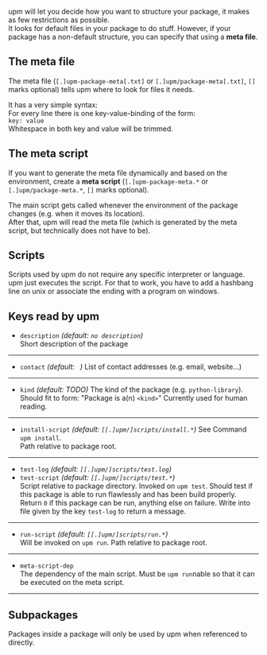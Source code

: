 upm will let you decide how you want to structure your package, it makes as few restrictions as possible.  
It looks for default files in your package to do stuff. However, if your package has a non-default structure, you can specify that using a **meta file**.

## The meta file
The meta file (`[.]upm-package-meta[.txt]` or `[.]upm/package-meta[.txt]`, `[]` marks optional) tells upm where to look for files it needs.

It has a very simple syntax:  
For every line there is one key-value-binding of the form:  
`key: value`  
Whitespace in both key and value will be trimmed.

## The meta script
If you want to generate the meta file dynamically and based on the environment, create a **meta script**
(`[.]upm-package-meta.*` or `[.]upm/package-meta.*`, `[]` marks optional). 

The main script gets called whenever the environment of the package changes (e.g. when it moves its location).  
After that, upm will read the meta file (which is generated by the meta script, but technically does not have to be).

## Scripts
Scripts used by upm do not require any specific interpreter or language. upm just executes the script. For that to work, you have to add a hashbang line on unix or associate the ending with a program on windows.

## Keys read by upm
 * `description` *(default: `no description`)*  
Short description of the package  

***

 * `contact` *(default: ` `)*
List of contact addresses (e.g. email, website...)

***

 * `kind` *(default: TODO)*
The kind of the package (e.g. `python-library`).
Should fit to form: "Package is a(n) `<kind>`"
Currently used for human reading.

***

 * `install-script` _(default: `[[.]upm/]scripts/install.*`)_
See Command `upm install`.  
Path relative to package root.

***

 * `test-log` *(default: `[[.]upm/]scripts/test.log`)*
 * `test-script` _(default: `[[.]upm/]scripts/test.*`)_  
Script relative to package directory.
Invoked on `upm test`. Should test if this package is able to run flawlessly and has been build properly. Return `0` if this package can be run, anything else on failure. Write into file given by the key `test-log` to return a message.

***

 * `run-script` _(default: `[[.]upm/]scripts/run.*`)_  
Will be invoked on `upm run`.
Path relative to package root.

***

 * `meta-script-dep`  
The dependency of the main script. Must be `upm run`nable so that it can be executed on the meta script.

***

## Subpackages
Packages inside a package will only be used by upm when referenced to directly.
